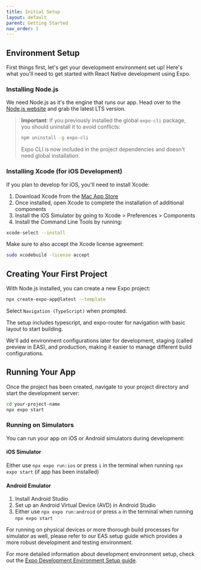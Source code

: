```yaml
---
title: Initial Setup
layout: default
parent: Getting Started
nav_order: 1
---
```


## Environment Setup

First things first, let's get your development environment set up! Here's what you'll need to get started with React Native development using Expo.

### Installing Node.js

We need Node.js as it's the engine that runs our app. Head over to the [Node.js website](https://nodejs.org/) and grab the latest LTS version.

> **Important**: If you previously installed the global `expo-cli` package, you should uninstall it to avoid conflicts:
> ```bash
> npm uninstall -g expo-cli
> ```
> Expo CLI is now included in the project dependencies and doesn't need global installation.

### Installing Xcode (for iOS Development)

If you plan to develop for iOS, you'll need to install Xcode:

1. Download Xcode from the [Mac App Store](https://apps.apple.com/us/app/xcode/id497799835)
2. Once installed, open Xcode to complete the installation of additional components
3. Install the iOS Simulator by going to Xcode > Preferences > Components
4. Install the Command Line Tools by running:
```bash
xcode-select --install
```

Make sure to also accept the Xcode license agreement:
```bash
sudo xcodebuild -license accept
```

## Creating Your First Project

With Node.js installed, you can create a new Expo project:

```bash
npx create-expo-app@latest --template
```

Select `Navigation (TypeScript)` when prompted.

The setup includes typescript, and expo-router for navigation with basic layout to start building. 

We'll add environment configurations later for development, staging (called preview in EAS), and production, making it easier to manage different build configurations.

## Running Your App

Once the project has been created, navigate to your project directory and start the development server:

```bash
cd your-project-name
npx expo start
```

### Running on Simulators

You can run your app on iOS or Android simulators during development:

#### iOS Simulator
Either use `npx expo run:ios` or press `i` in the terminal when running `npx expo start` (if app has been installed)

#### Android Emulator
1. Install Android Studio
2. Set up an Android Virtual Device (AVD) in Android Studio
3. Either use `npx expo run:android` or press `a` in the terminal when running `npx expo start`

For running on physical devices or more thorough build processes for simulator as well, please refer to our EAS setup guide which provides a more robust development and testing environment.

For more detailed information about development environment setup, check out the [Expo Development Environment Setup guide](https://docs.expo.dev/get-started/set-up-your-environment/). 